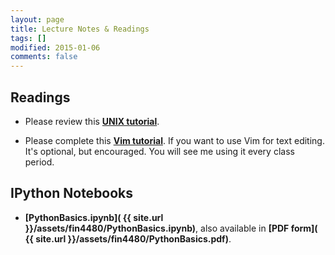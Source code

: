 ```yaml
---
layout: page
title: Lecture Notes & Readings
tags: []
modified: 2015-01-06
comments: false
---
```


## Readings

* Please review this **[UNIX tutorial](http://software-carpentry.org/v5/novice/shell/index.html)**.

* Please complete this **[Vim tutorial](http://www.openvim.com/)**. If you want to use Vim for text editing. It's optional, but encouraged. You will see me using it every class period.

## IPython Notebooks

* **[PythonBasics.ipynb]( {{ site.url }}/assets/fin4480/PythonBasics.ipynb)**, also available in **[PDF form]( {{ site.url }}/assets/fin4480/PythonBasics.pdf)**.

